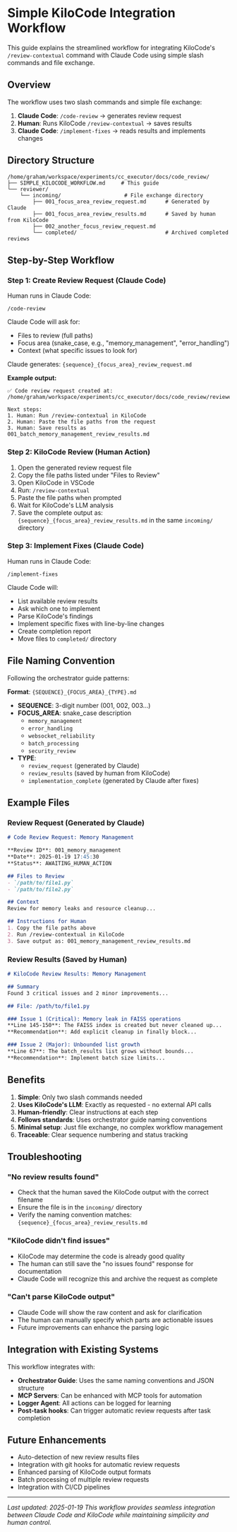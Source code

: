 # Simple KiloCode Integration Workflow

This guide explains the streamlined workflow for integrating KiloCode's `/review-contextual` command with Claude Code using simple slash commands and file exchange.

## Overview

The workflow uses two slash commands and simple file exchange:
1. **Claude Code**: `/code-review` → generates review request
2. **Human**: Runs KiloCode `/review-contextual` → saves results  
3. **Claude Code**: `/implement-fixes` → reads results and implements changes

## Directory Structure

```
/home/graham/workspace/experiments/cc_executor/docs/code_review/
├── SIMPLE_KILOCODE_WORKFLOW.md     # This guide
└── reviewer/
    └── incoming/                    # File exchange directory
        ├── 001_focus_area_review_request.md      # Generated by Claude
        ├── 001_focus_area_review_results.md      # Saved by human from KiloCode
        ├── 002_another_focus_review_request.md
        └── completed/                            # Archived completed reviews
```

## Step-by-Step Workflow

### Step 1: Create Review Request (Claude Code)

Human runs in Claude Code:
```
/code-review
```

Claude Code will ask for:
- Files to review (full paths)
- Focus area (snake_case, e.g., "memory_management", "error_handling") 
- Context (what specific issues to look for)

Claude generates: `{sequence}_{focus_area}_review_request.md`

**Example output:**
```
✅ Code review request created at: 
/home/graham/workspace/experiments/cc_executor/docs/code_review/reviewer/incoming/001_batch_memory_management_review_request.md

Next steps:
1. Human: Run /review-contextual in KiloCode
2. Human: Paste the file paths from the request  
3. Human: Save results as 001_batch_memory_management_review_results.md
```

### Step 2: KiloCode Review (Human Action)

1. Open the generated review request file
2. Copy the file paths listed under "Files to Review"
3. Open KiloCode in VSCode
4. Run: `/review-contextual`
5. Paste the file paths when prompted
6. Wait for KiloCode's LLM analysis
7. Save the complete output as: `{sequence}_{focus_area}_review_results.md` in the same `incoming/` directory

### Step 3: Implement Fixes (Claude Code)

Human runs in Claude Code:
```
/implement-fixes
```

Claude Code will:
- List available review results
- Ask which one to implement
- Parse KiloCode's findings
- Implement specific fixes with line-by-line changes
- Create completion report
- Move files to `completed/` directory

## File Naming Convention

Following the orchestrator guide patterns:

**Format**: `{SEQUENCE}_{FOCUS_AREA}_{TYPE}.md`

- **SEQUENCE**: 3-digit number (001, 002, 003...)
- **FOCUS_AREA**: snake_case description
  - `memory_management`
  - `error_handling` 
  - `websocket_reliability`
  - `batch_processing`
  - `security_review`
- **TYPE**: 
  - `review_request` (generated by Claude)
  - `review_results` (saved by human from KiloCode)
  - `implementation_complete` (generated by Claude after fixes)

## Example Files

### Review Request (Generated by Claude)
```markdown
# Code Review Request: Memory Management

**Review ID**: 001_memory_management
**Date**: 2025-01-19 17:45:30
**Status**: AWAITING_HUMAN_ACTION

## Files to Review
- `/path/to/file1.py`
- `/path/to/file2.py`

## Context
Review for memory leaks and resource cleanup...

## Instructions for Human
1. Copy the file paths above
2. Run /review-contextual in KiloCode
3. Save output as: 001_memory_management_review_results.md
```

### Review Results (Saved by Human)
```markdown
# KiloCode Review Results: Memory Management

## Summary
Found 3 critical issues and 2 minor improvements...

## File: /path/to/file1.py

### Issue 1 (Critical): Memory leak in FAISS operations
**Line 145-150**: The FAISS index is created but never cleaned up...
**Recommendation**: Add explicit cleanup in finally block...

### Issue 2 (Major): Unbounded list growth
**Line 67**: The batch_results list grows without bounds...
**Recommendation**: Implement batch size limits...
```

## Benefits

1. **Simple**: Only two slash commands needed
2. **Uses KiloCode's LLM**: Exactly as requested - no external API calls
3. **Human-friendly**: Clear instructions at each step
4. **Follows standards**: Uses orchestrator guide naming conventions
5. **Minimal setup**: Just file exchange, no complex workflow management
6. **Traceable**: Clear sequence numbering and status tracking

## Troubleshooting

### "No review results found"
- Check that the human saved the KiloCode output with the correct filename
- Ensure the file is in the `incoming/` directory
- Verify the naming convention matches: `{sequence}_{focus_area}_review_results.md`

### "KiloCode didn't find issues"
- KiloCode may determine the code is already good quality
- The human can still save the "no issues found" response for documentation
- Claude Code will recognize this and archive the request as complete

### "Can't parse KiloCode output"
- Claude Code will show the raw content and ask for clarification
- The human can manually specify which parts are actionable issues
- Future improvements can enhance the parsing logic

## Integration with Existing Systems

This workflow integrates with:
- **Orchestrator Guide**: Uses the same naming conventions and JSON structure
- **MCP Servers**: Can be enhanced with MCP tools for automation
- **Logger Agent**: All actions can be logged for learning
- **Post-task hooks**: Can trigger automatic review requests after task completion

## Future Enhancements

- Auto-detection of new review results files
- Integration with git hooks for automatic review requests
- Enhanced parsing of KiloCode output formats
- Batch processing of multiple review requests
- Integration with CI/CD pipelines

---

*Last updated: 2025-01-19*
*This workflow provides seamless integration between Claude Code and KiloCode while maintaining simplicity and human control.*